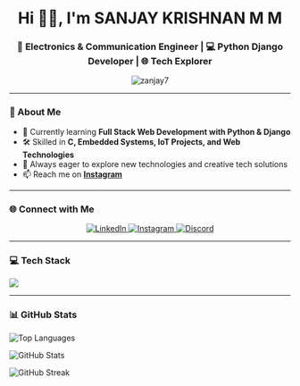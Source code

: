 <h1 align="center">Hi 👋🏻, I'm SANJAY KRISHNAN M M</h1>
<h3 align="center">🚀 Electronics & Communication Engineer | 💻 Python Django Developer | 🌐 Tech Explorer</h3>

<p align="center">
  <img src="https://komarev.com/ghpvc/?username=zanjay7&label=Profile%20views&color=0e75b6&style=flat" alt="zanjay7" />
</p>

---

### 🧠 About Me

- 🌱 Currently learning **Full Stack Web Development with Python & Django**
- 🛠️ Skilled in **C, Embedded Systems, IoT Projects, and Web Technologies**
- 🎯 Always eager to explore new technologies and creative tech solutions
- 📫 Reach me on **[Instagram](https://www.instagram.com/z.a.n.j.a.y)**

---

### 🌐 Connect with Me

<p align="center">
  <a href="https://linkedin.com/in/zanjay" target="_blank">
    <img src="https://img.shields.io/badge/LinkedIn-0A66C2?style=for-the-badge&logo=linkedin&logoColor=white" alt="LinkedIn"/>
  </a>
  <a href="https://instagram.com/z.a.n.j.a.y" target="_blank">
    <img src="https://img.shields.io/badge/Instagram-E4405F?style=for-the-badge&logo=instagram&logoColor=white" alt="Instagram"/>
  </a>
  <a href="https://discord.gg/sanjay000450" target="_blank">
    <img src="https://img.shields.io/badge/Discord-5865F2?style=for-the-badge&logo=discord&logoColor=white" alt="Discord"/>
  </a>
</p>

---


### 💻 Tech Stack

<p align="left">
  <img src="https://skillicons.dev/icons?i=python,django,html,css,bootstrap,javascript,mysql,c" />
</p>

---

### 📊 GitHub Stats

<p align="left">
  <img src="https://github-readme-stats.vercel.app/api/top-langs/?username=zanjay7&layout=compact&theme=radical" alt="Top Languages" />
</p>
<p align="left">
  <img src="https://github-readme-stats.vercel.app/api?username=zanjay7&show_icons=true&theme=radical" alt="GitHub Stats" />
</p>
<p align="left">
  <img src="https://github-readme-streak-stats.herokuapp.com/?user=zanjay7&theme=radical" alt="GitHub Streak" />
</p>

